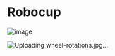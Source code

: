 # Robocup

![image](https://github.com/user-attachments/assets/a1c41254-2c04-4978-97de-0502a39c15c3)



![Uploading wheel-rotations.jpg…]()
